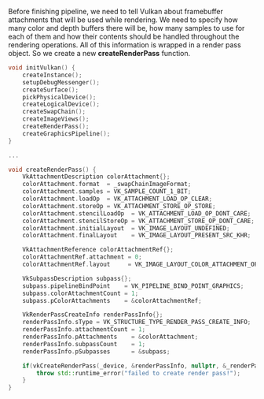 Before finishing pipeline, we need to tell Vulkan about framebuffer attachments that will be used while rendering. We need to specify how many color and depth buffers there will be, how many samples to use for each of them and how their contents should be handled throughout the rendering operations. All of this information is wrapped in a render pass object. So we create a new **createRenderPass** function.

```c++
void initVulkan() {
    createInstance();
    setupDebugMessenger();
    createSurface();
    pickPhysicalDevice();
    createLogicalDevice();
    createSwapChain();
    createImageViews();
    createRenderPass();
    createGraphicsPipeline();
}

...

void createRenderPass() {
    VkAttachmentDescription colorAttachment{};
    colorAttachment.format  = _swapChainImageFormat;
    colorAttachment.samples = VK_SAMPLE_COUNT_1_BIT;
    colorAttachment.loadOp  = VK_ATTACHMENT_LOAD_OP_CLEAR;
    colorAttachment.storeOp = VK_ATTACHMENT_STORE_OP_STORE;
    colorAttachment.stencilLoadOp  = VK_ATTACHMENT_LOAD_OP_DONT_CARE;
    colorAttachment.stencilStoreOp = VK_ATTACHMENT_STORE_OP_DONT_CARE;
    colorAttachment.initialLayout  = VK_IMAGE_LAYOUT_UNDEFINED;
    colorAttachment.finalLayout    = VK_IMAGE_LAYOUT_PRESENT_SRC_KHR;

    VkAttachmentReference colorAttachmentRef{};
    colorAttachmentRef.attachment = 0;
    colorAttachmentRef.layout     = VK_IMAGE_LAYOUT_COLOR_ATTACHMENT_OPTIMAL;

    VkSubpassDescription subpass{};
    subpass.pipelineBindPoint    = VK_PIPELINE_BIND_POINT_GRAPHICS;
    subpass.colorAttachmentCount = 1;
    subpass.pColorAttachments    = &colorAttachmentRef;

    VkRenderPassCreateInfo renderPassInfo{};
    renderPassInfo.sType = VK_STRUCTURE_TYPE_RENDER_PASS_CREATE_INFO;
    renderPassInfo.attachmentCount = 1;
    renderPassInfo.pAttachments    = &colorAttachment;
    renderPassInfo.subpassCount    = 1;
    renderPassInfo.pSubpasses      = &subpass;

    if(vkCreateRenderPass(_device, &renderPassInfo, nullptr, &_renderPass) != VK_SUCCESS) {
        throw std::runtime_error("failed to create render pass!");
    }
}
```

